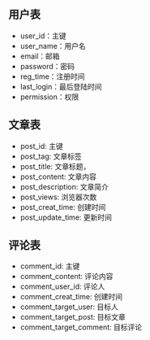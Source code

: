 

## 用户表

- user_id：主键
- user_name：用户名
- email：邮箱
- password：密码
- reg_time：注册时间
- last_login：最后登陆时间
- permission：权限

## 文章表

- post_id: 主键
- post_tag: 文章标签
- post_title: 文章标题，
- post_content: 文章内容
- post_description: 文章简介
- post_views: 浏览器次数
- post_creat_time: 创建时间
- post_update_time: 更新时间

## 评论表

- comment_id: 主键
- comment_content: 评论内容
- comment_user_id: 评论人
- comment_creat_time: 创建时间
- comment_target_user: 目标人
- comment_target_post: 目标文章
- comment_target_comment: 目标评论
